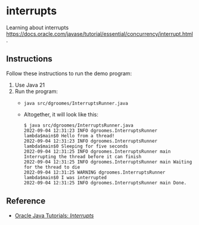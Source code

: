 # interrupts

Learning about interrupts <https://docs.oracle.com/javase/tutorial/essential/concurrency/interrupt.html>.


## Instructions

Follow these instructions to run the demo program:

1. Use Java 21
2. Run the program:
   * ```shell
     java src/dgroomes/InterruptsRunner.java
     ```
   * Altogether, it will look like this:
     ```text
     $ java src/dgroomes/InterruptsRunner.java
     2022-09-04 12:31:23 INFO dgroomes.InterruptsRunner lambda$main$0 Hello from a thread!
     2022-09-04 12:31:23 INFO dgroomes.InterruptsRunner lambda$main$0 Sleeping for five seconds
     2022-09-04 12:31:25 INFO dgroomes.InterruptsRunner main Interrupting the thread before it can finish
     2022-09-04 12:31:25 INFO dgroomes.InterruptsRunner main Waiting for the thread to die
     2022-09-04 12:31:25 WARNING dgroomes.InterruptsRunner lambda$main$0 I was interrupted
     2022-09-04 12:31:25 INFO dgroomes.InterruptsRunner main Done.
     ```


## Reference

* [Oracle Java Tutorials: *Interrupts*](https://docs.oracle.com/javase/tutorial/essential/concurrency/interrupt.html)

